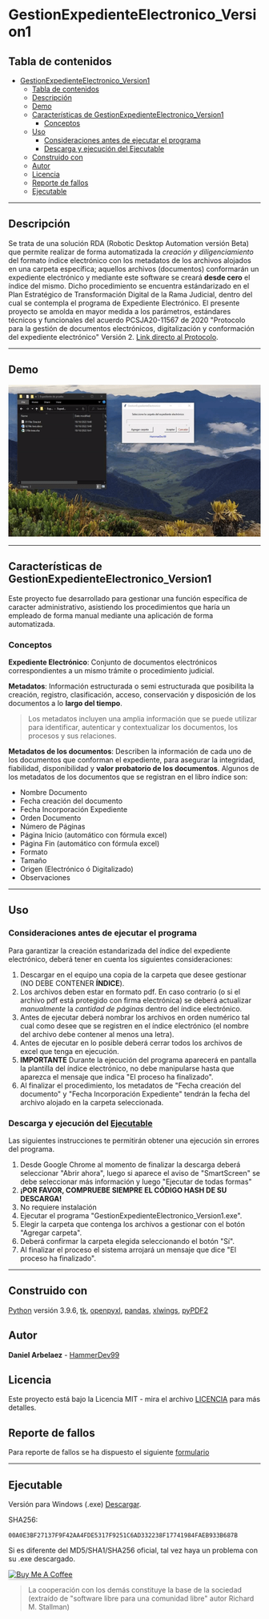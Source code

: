 # GestionExpedienteElectronico_Version1

## Tabla de contenidos

- [GestionExpedienteElectronico_Version1](#gestionexpedienteelectronico_version1)
  - [Tabla de contenidos](#tabla-de-contenidos)
  - [Descripción](#descripción)
  - [Demo](#demo)
  - [Características de GestionExpedienteElectronico_Version1](#características-de-gestionexpedienteelectronico_version1)
    - [Conceptos](#conceptos)
  - [Uso](#uso)
    - [Consideraciones antes de ejecutar el programa](#consideraciones-antes-de-ejecutar-el-programa)
    - [Descarga y ejecución del Ejecutable](#descarga-y-ejecución-del-ejecutable)
  - [Construido con](#construido-con)
  - [Autor](#autor)
  - [Licencia](#licencia)
  - [Reporte de fallos](#reporte-de-fallos)
  - [Ejecutable](#ejecutable)

---

## Descripción

Se trata de una solución RDA (Robotic Desktop Automation versión Beta) que permite realizar de forma automatizada la *creación y diligenciamiento* del formato índice electrónico con los metadatos de los archivos alojados en una carpeta específica; aquellos archivos (documentos) conformarán un expediente electrónico y mediante este software se creará **desde cero** el índice del mismo. Dicho procedimiento se encuentra estándarizado en el Plan Estratégico de Transformación Digital de la Rama Judicial, dentro del cual se contempla el programa de Expediente Electrónico. El presente proyecto se amolda en mayor medida a los parámetros, estándares técnicos y funcionales del acuerdo PCSJA20-11567 de 2020 "Protocolo para la gestión de documentos electrónicos, digitalización y conformación del expediente electrónico" Versión 2<!--, el cual consiste en la producción, gestión y tratamiento estandarizado de los documentos y expedientes híbridos y electrónicos-->. [Link directo al Protocolo](https://www.ramajudicial.gov.co/documents/3196516/46103054/Protocolo+para+la+gesti%C3%B3n+de+documentos+electronicos.pdf/cb0d98ef-2844-4570-b12a-5907d76bc1a3).

---

## Demo

![alt](owl_system/assets/Demo.gif)

---

## Características de GestionExpedienteElectronico_Version1

Este proyecto fue desarrollado para gestionar una función específica de caracter administrativo, asistiendo los procedimientos que haría un empleado de forma manual mediante una aplicación de forma automatizada.

### Conceptos

**Expediente Electrónico**: Conjunto de documentos electrónicos correspondientes a un mismo trámite o procedimiento judicial.

**Metadatos**: Información estructurada o semi estructurada que posibilita la creación, registro, clasificación, acceso, conservación y disposición de los documentos a lo **largo del tiempo**.

> Los metadatos incluyen una amplia información que se puede utilizar para identificar, autenticar y contextualizar los documentos, los procesos y sus relaciones.

**Metadatos de los documentos**: Describen la información de cada uno de los documentos que conforman el expediente, para asegurar la integridad, fiabilidad, disponibilidad y **valor probatorio de los documentos**. Algunos de los metadatos de los documentos que se registran en el libro índice son:

- Nombre Documento
- Fecha creación del documento
- Fecha Incorporación Expediente
- Orden Documento
- Número de Páginas
- Página Inicio (automático con fórmula excel)
- Página Fin (automático con fórmula excel)
- Formato
- Tamaño
- Origen (Electrónico ó Digitalizado)
- Observaciones

---

## Uso
<!--
### Pre-requisitos para isntalar repo

- Para hacer uso del aplicativo, el usuario deberá descargar en su dispositivo la carpeta del expediente electrónico que requiera gestionar.
- Adicional si se tiene sincronizada la nube en el dispositivo, para evitar errores no deseados deberá pausar la sincronización en la nube.
- Para el buen funcionamiento del aplicativo deberás hacer uso de los siguientes módulos que serán instalados antes de ejecutar el programa:
  - tk==0.1.0
  - openpyxl==3.0.7
  - pandas==1.3.2
  - xlwings==0.24.9
  - pyPDF2==1.26.0
-->
<!-- - Adicional debes de tener instalado el pograma de **Microsoft Excel**. (Validar si es necesario el programa) -->

<!--
### Instalación del proyecto del repo

Una serie de pasos que se deben ejecutar para tener un entorno de ejecución adecuado:

- Para la instalación de los módulos ([requirements.txt](owl_env/requirements.txt) siendo usuario windows basta con ejecutar el siguiente comando:

    ```cmd
    python -m pip install -r .\requirements.txt
    ```
-->

### Consideraciones antes de ejecutar el programa

Para garantizar la creación estandarizada del índice del expediente electrónico, deberá tener en cuenta los siguientes consideraciones:

1. Descargar en el equipo una copia de la carpeta que desee gestionar (NO DEBE CONTENER **ÍNDICE**).
2. Los archivos deben estar en formato pdf. En caso contrario (o si el archivo pdf está protegido con firma electrónica) se deberá actualizar *manualmente* la *cantidad de páginas* dentro del índice electrónico.
3. Antes de ejecutar deberá nombrar los archivos en orden numérico tal cual como desee que se registren en el índice electrónico (el nombre del archivo debe contener al menos una letra).
4. Antes de ejecutar en lo posible deberá cerrar todos los archivos de excel que tenga en ejecución.
5. **IMPORTANTE** Durante la ejecución del programa aparecerá en pantalla la plantilla del índice electrónico, no debe manipularse hasta que aparezca el mensaje que indica "El proceso ha finalizado".
6. Al finalizar el procedimiento, los metadatos de "Fecha creación del documento" y "Fecha Incorporación Expediente" tendrán la fecha del archivo alojado en la carpeta seleccionada.

### Descarga y ejecución del [Ejecutable](#Ejecutable)

Las siguientes instrucciones te permitirán obtener una ejecución sin errores del programa.

1. Desde Google Chrome al momento de finalizar la descarga deberá seleccionar "Abrir ahora", luego si aparece el aviso de "SmartScreen" se debe seleccionar más información y luego "Ejecutar de todas formas"
2. **¡POR FAVOR, COMPRUEBE SIEMPRE EL CÓDIGO HASH DE SU DESCARGA!**
3. No requiere instalación
4. Ejecutar el programa "GestionExpedienteElectronico_Version1.exe".
5. Elegir la carpeta que contenga los archivos a gestionar con el botón "Agregar carpeta".
6. Deberá confirmar la carpeta elegida seleccionando el botón "Sí".
7. Al finalizar el proceso el sistema arrojará un mensaje que dice "El proceso ha finalizado".

---

## Construido con

[Python](https://www.python.org/) versión 3.9.6, [tk](https://docs.python.org/3/library/tk.html), [openpyxl](https://openpyxl.readthedocs.io/en/able/), [pandas](https://pandas.pydata.org/docs/), [xlwings](https://docs.xlwings.org/en/stable/), [pyPDF2](https://pythonhosted.org/PyPDF2/)

## Autor

**Daniel Arbelaez** - [HammerDev99](https://github.com/HammerDev99/)

## Licencia

Este proyecto está bajo la Licencia MIT - mira el archivo [LICENCIA](https://github.com/HammerDev99/GestionExpedienteElectronico_Version1/blob/master/LICENCE) para más detalles.

## Reporte de fallos

Para reporte de fallos se ha dispuesto el siguiente [formulario](https://forms.gle/Rrt2CZbDfodNtn96A)

---

## Ejecutable

Versión para Windows (.exe) [Descargar](https://bit.ly/3M4tt8F).
<!--
https://drive.google.com/uc?id=1KyQdOIKmGl45PygF9tdQkv7A9pW9PlpS&export=download

MD5:

```HASH
4FA50BB14833BFA9FD04DC3910462B48
```

SHA1:

```HASH
A72769B51C0D6D7D26F786B81BC44087CE962E5A
```
-->

SHA256:

```HASH
00A0E3BF27137F9F42AA4FDE5317F9251C6AD332238F17741984FAEB933B687B
```

Si es diferente del MD5/SHA1/SHA256 oficial, tal vez haya un problema con su .exe descargado.

<a href="https://www.paypal.com/donate/?business=GSEPAASM658FY&no_recurring=0&item_name=Inv%C3%ADtame+a+un+caf%C3%A9.+Contribuyo+a+que+los+humanos+dejen+de+pensar+como+robots+y+piensen+m%C3%A1s+como+humanos+ig:+@daainti&currency_code=USD" target="_blank"><img src="https://ginesrom.es/wp-content/uploads/2021/03/Invitame-a-un-cafe-gines-romero.png" alt="Buy Me A Coffee" style="height: 41px !important;width: 174px !important;box-shadow: 0px 3px 2px 0px rgba(190, 190, 190, 0.5) !important;-webkit-box-shadow: 0px 3px 2px 0px rgba(190, 190, 190, 0.5) !important;" ></a>

> La cooperación con los demás constituye la base de la sociedad (extraído de "software libre para una comunidad libre" autor Richard M. Stallman)
